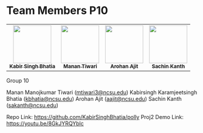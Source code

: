 <h1>Team Members P10 </h1>

  <table>
    <tr>
        <td align="center"><a href="https://github.com/KabirSinghBhatia"><img src="https://avatars.githubusercontent.com/u/50238787?v=4" width="100px;" alt=""/><br /><sub><b>Kabir Singh Bhatia</b></sub></a><br /></td>
      <td align="center"><a href="https://github.com/manan-T"><img src="https://avatars.githubusercontent.com/u/56309252?v=4" width="100px;" alt=""/><br /><sub><b>Manan Tiwari</b></sub></a></td>
    <td align="center"><a href="https://github.com/arohanajit"><img src="https://avatars.githubusercontent.com/u/44292004?v=4" width="100px;" alt=""/><br /><sub><b>Arohan Ajit</b></sub></a><br /></td>
      <td align="center"><a href="https://github.com/sachinak"><img src="https://avatars.githubusercontent.com/u/29055768?v=4" width="100px;" alt=""/><br /><sub><b>Sachin Kanth</b></sub></a><br /></td>
    </tr>
  </table>

  Group 10

Manan Manojkumar Tiwari (mtiwari3@ncsu.edu)
Kabirsingh Karamjeetsingh Bhatia (kbhatia@ncsu.edu)
Arohan Ajit (aajit@ncsu.edu)
Sachin Kanth (sakanth@ncsu.edu)



Repo Link:  https://github.com/KabirSinghBhatia/polly
Proj2 Demo Link: https://youtu.be/8GkJYRQYblc